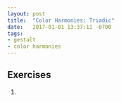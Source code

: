 ```yaml
---
layout: post
title:  "Color Harmonies: Triadic"
date:   2017-01-01 13:37:11 -0700
tags:
- gestalt
- color harmonies
---
```

<!--more-->
## Exercises

1.
